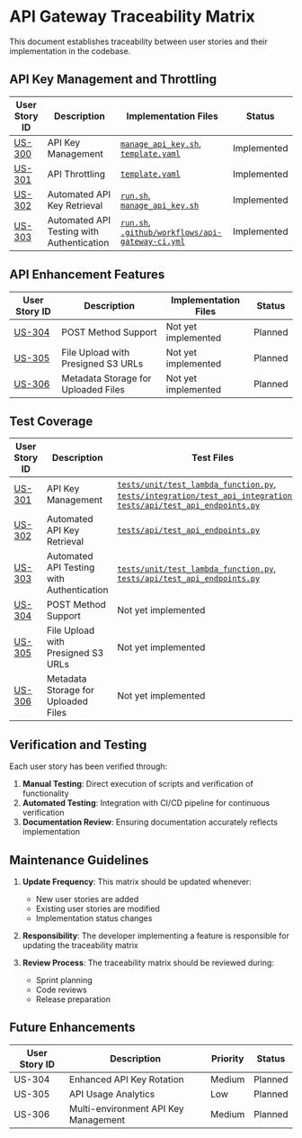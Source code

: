 # API Gateway Traceability Matrix

This document establishes traceability between user stories and their implementation in the codebase.

## API Key Management and Throttling

| User Story ID | Description | Implementation Files | Status |
|--------------|-------------|---------------------|--------|
| [US-300](user_stories.md#us-300-api-key-management) | API Key Management | [`manage_api_key.sh`](../manage_api_key.sh), [`template.yaml`](../template.yaml) | Implemented |
| [US-301](user_stories.md#us-301-api-throttling) | API Throttling | [`template.yaml`](../template.yaml) | Implemented |
| [US-302](user_stories.md#us-302-automated-api-key-retrieval) | Automated API Key Retrieval | [`run.sh`](../run.sh), [`manage_api_key.sh`](../manage_api_key.sh) | Implemented |
| [US-303](user_stories.md#us-303-automated-api-testing-with-authentication) | Automated API Testing with Authentication | [`run.sh`](../run.sh), [`.github/workflows/api-gateway-ci.yml`](../../.github/workflows/api-gateway-ci.yml) | Implemented |

## API Enhancement Features

| User Story ID | Description | Implementation Files | Status |
|--------------|-------------|---------------------|--------|
| [US-304](user_stories.md#us-304-post-method-support) | POST Method Support | Not yet implemented | Planned |
| [US-305](user_stories.md#us-305-file-upload-with-presigned-s3-urls) | File Upload with Presigned S3 URLs | Not yet implemented | Planned |
| [US-306](user_stories.md#us-306-metadata-storage-for-uploaded-files) | Metadata Storage for Uploaded Files | Not yet implemented | Planned |

## Test Coverage

| User Story ID | Description | Test Files | Status |
|--------------|-------------|------------|--------|
| [US-301](user_stories.md#us-301-api-key-management) | API Key Management | [`tests/unit/test_lambda_function.py`](../tests/unit/test_lambda_function.py), [`tests/integration/test_api_integration.py`](../tests/integration/test_api_integration.py), [`tests/api/test_api_endpoints.py`](../tests/api/test_api_endpoints.py) | Implemented |
| [US-302](user_stories.md#us-302-automated-api-key-retrieval) | Automated API Key Retrieval | [`tests/api/test_api_endpoints.py`](../tests/api/test_api_endpoints.py) | Implemented |
| [US-303](user_stories.md#us-303-automated-api-testing-with-authentication) | Automated API Testing with Authentication | [`tests/unit/test_lambda_function.py`](../tests/unit/test_lambda_function.py), [`tests/api/test_api_endpoints.py`](../tests/api/test_api_endpoints.py) | Implemented |
| [US-304](user_stories.md#us-304-post-method-support) | POST Method Support | Not yet implemented | Planned |
| [US-305](user_stories.md#us-305-file-upload-with-presigned-s3-urls) | File Upload with Presigned S3 URLs | Not yet implemented | Planned |
| [US-306](user_stories.md#us-306-metadata-storage-for-uploaded-files) | Metadata Storage for Uploaded Files | Not yet implemented | Planned |

## Verification and Testing

Each user story has been verified through:

1. **Manual Testing**: Direct execution of scripts and verification of functionality
2. **Automated Testing**: Integration with CI/CD pipeline for continuous verification
3. **Documentation Review**: Ensuring documentation accurately reflects implementation

## Maintenance Guidelines

1. **Update Frequency**: This matrix should be updated whenever:
   - New user stories are added
   - Existing user stories are modified
   - Implementation status changes

2. **Responsibility**: The developer implementing a feature is responsible for updating the traceability matrix

3. **Review Process**: The traceability matrix should be reviewed during:
   - Sprint planning
   - Code reviews
   - Release preparation

## Future Enhancements

| User Story ID | Description | Priority | Status |
|--------------|-------------|----------|--------|
| US-304 | Enhanced API Key Rotation | Medium | Planned |
| US-305 | API Usage Analytics | Low | Planned |
| US-306 | Multi-environment API Key Management | Medium | Planned |

